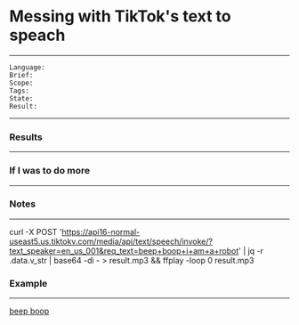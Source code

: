 # Messing with TikTok's text to speach

---
```
Language: 
Brief: 
Scope: 
Tags: 
State: 
Result: 
```
---

### Results

---

### If I was to do more

---

### Notes

---

curl -X POST 'https://api16-normal-useast5.us.tiktokv.com/media/api/text/speech/invoke/?text_speaker=en_us_001&req_text=beep+boop+i+am+a+robot' | jq -r .data.v_str | base64 -di - > result.mp3 && ffplay -loop 0 result.mp3

### Example 

---

[beep boop](media/result.mp3)
